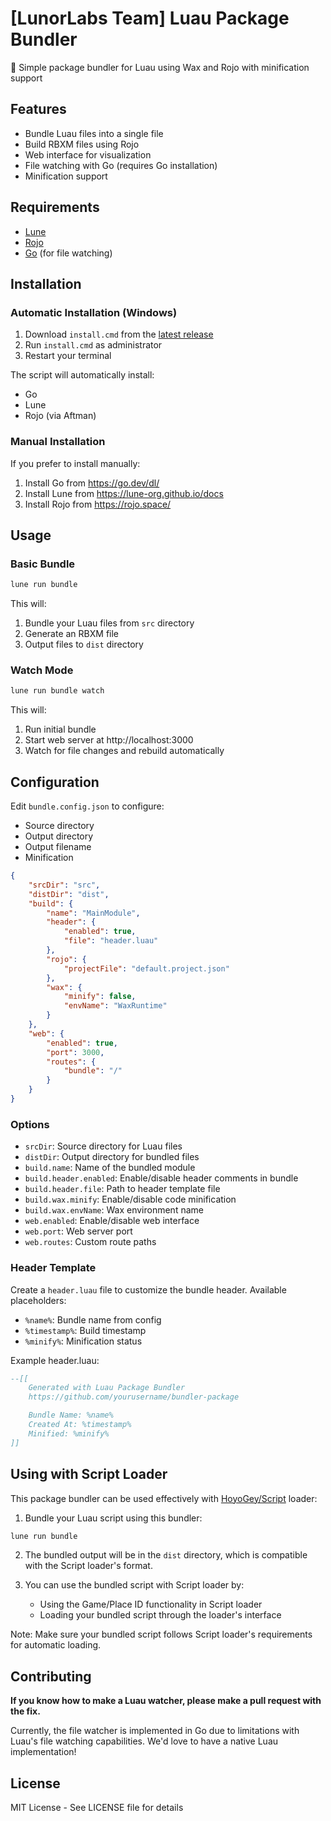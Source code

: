 # [LunorLabs Team] Luau Package Bundler

🚀 Simple package bundler for Luau using Wax and Rojo with minification support

## Features

- Bundle Luau files into a single file
- Build RBXM files using Rojo
- Web interface for visualization
- File watching with Go (requires Go installation)
- Minification support

## Requirements

- [Lune](https://lune-org.github.io/docs)
- [Rojo](https://rojo.space/)
- [Go](https://go.dev/) (for file watching)

## Installation

### Automatic Installation (Windows)

1. Download `install.cmd` from the [latest release](https://github.com/LunorLabs/Luau-Bundlereleases/latest)
2. Run `install.cmd` as administrator
3. Restart your terminal

The script will automatically install:
- Go
- Lune
- Rojo (via Aftman)

### Manual Installation

If you prefer to install manually:
1. Install Go from https://go.dev/dl/
2. Install Lune from https://lune-org.github.io/docs
3. Install Rojo from https://rojo.space/

## Usage

### Basic Bundle

```bash
lune run bundle
```

This will:
1. Bundle your Luau files from `src` directory
2. Generate an RBXM file
3. Output files to `dist` directory

### Watch Mode

```bash
lune run bundle watch
```

This will:
1. Run initial bundle
2. Start web server at http://localhost:3000
3. Watch for file changes and rebuild automatically

## Configuration

Edit `bundle.config.json` to configure:
- Source directory
- Output directory
- Output filename
- Minification

```json
{
    "srcDir": "src",
    "distDir": "dist",
    "build": {
        "name": "MainModule",
        "header": {
            "enabled": true,
            "file": "header.luau"
        },
        "rojo": {
            "projectFile": "default.project.json"
        },
        "wax": {
            "minify": false,
            "envName": "WaxRuntime"
        }
    },
    "web": {
        "enabled": true,
        "port": 3000,
        "routes": {
            "bundle": "/"
        }
    }
}
```

### Options
- `srcDir`: Source directory for Luau files
- `distDir`: Output directory for bundled files
- `build.name`: Name of the bundled module
- `build.header.enabled`: Enable/disable header comments in bundle
- `build.header.file`: Path to header template file
- `build.wax.minify`: Enable/disable code minification
- `build.wax.envName`: Wax environment name
- `web.enabled`: Enable/disable web interface
- `web.port`: Web server port
- `web.routes`: Custom route paths

### Header Template
Create a `header.luau` file to customize the bundle header. Available placeholders:
- `%name%`: Bundle name from config
- `%timestamp%`: Build timestamp
- `%minify%`: Minification status

Example header.luau:
```lua
--[[
    Generated with Luau Package Bundler
    https://github.com/yourusername/bundler-package

    Bundle Name: %name%
    Created At: %timestamp%
    Minified: %minify%
]]
```

## Using with Script Loader

This package bundler can be used effectively with [HoyoGey/Script](https://github.com/HoyoGey/Script) loader:

1. Bundle your Luau script using this bundler:
```bash
lune run bundle
```

2. The bundled output will be in the `dist` directory, which is compatible with the Script loader's format.

3. You can use the bundled script with Script loader by:
   - Using the Game/Place ID functionality in Script loader
   - Loading your bundled script through the loader's interface

Note: Make sure your bundled script follows Script loader's requirements for automatic loading.

## Contributing

**If you know how to make a Luau watcher, please make a pull request with the fix.**

Currently, the file watcher is implemented in Go due to limitations with Luau's file watching capabilities. We'd love to have a native Luau implementation!

## License

MIT License - See LICENSE file for details
